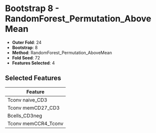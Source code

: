 # Bootstrap 8 - RandomForest_Permutation_AboveMean

- **Outer Fold**: 24
- **Bootstrap**: 8
- **Method**: RandomForest_Permutation_AboveMean
- **Fold Seed**: 72
- **Features Selected**: 4

## Selected Features

| Feature |
|---------|
| Tconv naive_CD3 |
| Tconv memCD27_CD3 |
| Bcells_CD3neg |
| Tconv memCCR4_Tconv |
